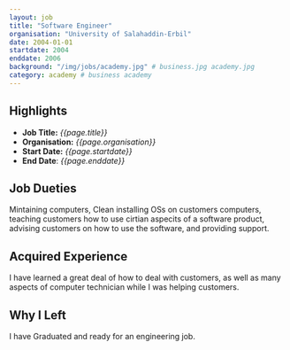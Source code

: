 ```yaml
---
layout: job
title: "Software Engineer"
organisation: "University of Salahaddin-Erbil"
date: 2004-01-01
startdate: 2004
enddate: 2006
background: "/img/jobs/academy.jpg" # business.jpg academy.jpg
category: academy # business academy
---
```


## Highlights

- **Job Title:** _{{page.title}}_
- **Organisation:** _{{page.organisation}}_
- **Start Date:** _{{page.startdate}}_
- **End Date**: _{{page.enddate}}_

## Job Dueties

Mintaining computers, Clean installing OSs on customers computers, teaching customers how to use cirtian aspecits of a software product, advising customers on how to use the software, and providing support.

## Acquired Experience

I have learned a great deal of how to deal with customers, as well as many aspects of computer technician while I was helping customers.

## Why I Left

I have Graduated and ready for an engineering job.

